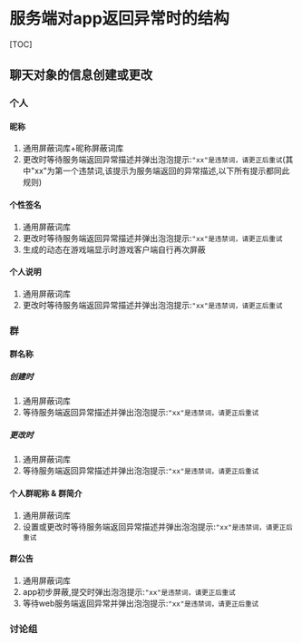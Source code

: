 # 服务端对app返回异常时的结构

[TOC]

## 聊天对象的信息创建或更改

### 个人

#### 昵称

1. 通用屏蔽词库+昵称屏蔽词库
1. 更改时等待服务端返回异常描述并弹出泡泡提示:`"xx"是违禁词，请更正后重试`(其中"xx"为第一个违禁词,该提示为服务端返回的异常描述,以下所有提示都同此规则)

#### 个性签名

1. 通用屏蔽词库
1. 更改时等待服务端返回异常描述并弹出泡泡提示:`"xx"是违禁词，请更正后重试`
1. 生成的动态在游戏端显示时游戏客户端自行再次屏蔽

#### 个人说明

1. 通用屏蔽词库
1. 更改时等待服务端返回异常描述并弹出泡泡提示:`"xx"是违禁词，请更正后重试`

### 群

#### 群名称

##### 创建时

1. 通用屏蔽词库
1. 等待服务端返回异常描述并弹出泡泡提示:`"xx"是违禁词，请更正后重试`

##### 更改时

1. 通用屏蔽词库
1. 等待服务端返回异常描述并弹出泡泡提示:`"xx"是违禁词，请更正后重试`

#### 个人群昵称 & 群简介

1. 通用屏蔽词库
1. 设置或更改时等待服务端返回异常描述并弹出泡泡提示:`"xx"是违禁词，请更正后重试`

#### 群公告

1. 通用屏蔽词库
1. app初步屏蔽,提交时弹出泡泡提示:`"xx"是违禁词，请更正后重试`
1. 等待web服务端返回异常并弹出泡泡提示:`"xx"是违禁词，请更正后重试`

### 讨论组
